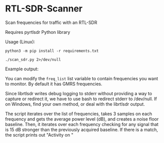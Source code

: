 # RTL-SDR-Scanner
Scan frequencies for traffic with an RTL-SDR

Requires pyrtlsdr Python library

Usage (Linux):
```
python3 -m pip install -r requirements.txt
```


```
./scan_sdr.py 2>/dev/null 
```

Example output:




You can modify the ```freq_list``` list variable to contain frequencies you want to monitor. By default it has GMRS frequencies.

Since librtlsdr writes debug logging to stderr without providing a way to capture or redirect it, we have to use bash to redirect stderr to /dev/null. If on Windows, find your own method, or deal with the librtlsdr output. 

The script iterates over the list of frequencies, takes 3 samples on each frequency and gets the average power level (dB), and creates a noise floor baseline. Then, it iterates over each frequency checking for any signal that is 15 dB stronger than the previously acquired baseline. If there is a match, the script prints out "Activity on <FREQUENCY>"


